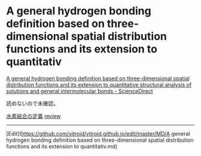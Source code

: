 # A general hydrogen bonding definition based on three-dimensional spatial distribution functions and its extension to quantitativ



[A general hydrogen bonding definition based on three-dimensional spatial distribution functions and its extension to quantitative structural analysis of solutions and general intermolecular bonds - ScienceDirect](https://www.sciencedirect.com/science/article/pii/S016773221835760X)

読めないので未確認。



[水素結合の定義](水素結合の定義.md) [review](review.md) 




----
[Edit](https://github.com/vitroid/vitroid.github.io/edit/master/MD/A general hydrogen bonding definition based on three-dimensional spatial distribution functions and its extension to quantitativ.md)
